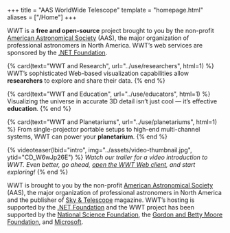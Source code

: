 +++
title = "AAS WorldWide Telescope"
template = "homepage.html"
aliases = ["/Home"]
+++

WWT is a **free and open-source** project brought to you by the non-profit
[American Astronomical Society][aas] (AAS), the major organization of
professional astronomers in North America. WWT’s web services are sponsored by
the [.NET Foundation][dnf].

[aas]: https://aas.org/
[dnf]: https://dotnetfoundation.org/

<section class="flex-cards">

{% card(text="WWT and Research", url="../use/researchers", html=1) %}
WWT’s sophisticated Web-based visualization capabilities allow
<b>researchers</b> to explore and share their data.
{% end %}

{% card(text="WWT and Education", url="../use/educators", html=1) %}
Visualizing the universe in accurate 3D detail isn’t just cool — it’s
effective <b>education</b>.
{% end %}

{% card(text="WWT and Planetariums", url="../use/planetariums", html=1) %}
From single-projector portable setups to high-end multi-channel systems, WWT
can power your <b>planetarium</b>.
{% end %}

</section>

{% videoteaser(lbid="intro", img="../assets/video-thumbnail.jpg", ytid="CD_W6wJp26E") %}
<i>Watch our trailer for a video introduction to WWT. Even better, go ahead,
<a href="/webclient/">open the WWT Web client</a>, and start exploring!</i>
{% end %}


WWT is brought to you by the non-profit [American Astronomical Society][aas]
(AAS), the major organization of professional astronomers in North America and
the publisher of [Sky & Telescope][sandt] magazine. WWT’s hosting is supported
by the [.NET Foundation][dnf] and the WWT project has been supported by the
[National Science Foundation][nsf], the
[Gordon and Betty Moore Foundation][moore], and [Microsoft].

[sandt]: https://skyandtelescope.org/
[nsf]: https://www.nsf.gov/
[moore]: https://www.moore.org/
[Microsoft]: https://www.microsoft.com/
